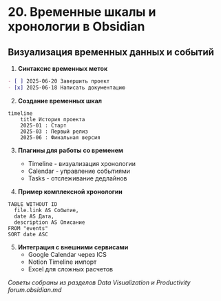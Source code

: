 # 20. Временные шкалы и хронологии в Obsidian

## Визуализация временных данных и событий

1. **Синтаксис временных меток**
```markdown
- [ ] 2025-06-20 Завершить проект
- [x] 2025-06-18 Написать документацию
```

2. **Создание временных шкал**
```mermaid
timeline
    title История проекта
    2025-01 : Старт
    2025-03 : Первый релиз
    2025-06 : Финальная версия
```

3. **Плагины для работы со временем**
   - Timeline - визуализация хронологии
   - Calendar - управление событиями
   - Tasks - отслеживание дедлайнов

4. **Пример комплексной хронологии**
```dataview
TABLE WITHOUT ID
  file.link AS Событие,
  date AS Дата,
  description AS Описание
FROM "events"
SORT date ASC
```

5. **Интеграция с внешними сервисами**
   - Google Calendar через ICS
   - Notion Timeline импорт
   - Excel для сложных расчетов

*Советы собраны из разделов Data Visualization и Productivity forum.obsidian.md*